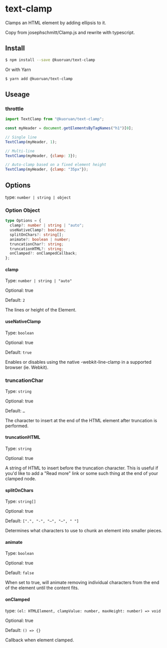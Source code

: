 # text-clamp

Clamps an HTML element by adding ellipsis to it.

Copy from josephschmitt/Clamp.js and rewrite with typescript.

## Install

``` sh
$ npm install --save @kuoruan/text-clamp
```

Or with Yarn

``` sh
$ yarn add @kuoruan/text-clamp
```

## Useage

### throttle

``` js
import TextClamp from "@kuoruan/text-clamp";

const myHeader = document.getElementsByTagNames("h1")[0];

// Single line
TextClamp(myHeader, 1);

// Multi-line
TextClamp(myHeader, {clamp: 3});

// Auto-clamp based on a fixed element height
TextClamp(myHeader, {clamp: "35px"});
```

## Options

type: ```number | string | object```

### Option Object

```ts
type Options = {
  clamp?: number | string | "auto";
  useNativeClamp?: boolean;
  splitOnChars?: string[];
  animate?: boolean | number;
  truncationChar?: string;
  truncationHTML?: string;
  onClamped?: onClampedCallback;
};
```

#### clamp

Type: ```number | string | "auto"```

Optional: true

Default: ```2```

The lines or height of the Element.

#### useNativeClamp

Type: ```boolean```

Optional: true

Default: ```true```

Enables or disables using the native -webkit-line-clamp in a supported browser (ie. Webkit).

### truncationChar

Type: ```string```

Optional: true

Default: ```…```

The character to insert at the end of the HTML element after truncation is performed.

#### truncationHTML

Type: ```string```

Optional: true

A string of HTML to insert before the truncation character. This is useful if you'd like to add a "Read more" link or some such thing at the end of your clamped node.

#### splitOnChars

Type: ```string[]```

Optional: true

Default: ```[".", "-", "–", "—", " "]```

Determines what characters to use to chunk an element into smaller pieces.

#### animate

Type: ```boolean```

Optional: true

Default: ```false```

When set to true, will animate removing individual characters from the end of the element until the content fits.

#### onClamped

type: ```(el: HTMLElement, clampValue: number, maxHeight: number) => void```

Optional: true

Default: ```() => {}```

Callback when element clamped.
